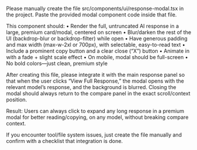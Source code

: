 Please manually create the file src/components/ui/response-modal.tsx in the project. Paste the provided modal component code inside that file.

This component should:
• Render the full, untruncated AI response in a large, premium card/modal, centered on screen
• Blur/darken the rest of the UI (backdrop-blur or backdrop-filter) while open
• Have generous padding and max width (max-w-2xl or 700px), with selectable, easy-to-read text
• Include a prominent copy button and a clear close (“X”) button
• Animate in with a fade + slight scale effect
• On mobile, modal should be full-screen
• No bold colors—just clean, premium style

After creating this file, please integrate it with the main response panel so that when the user clicks “View Full Response,” the modal opens with the relevant model’s response, and the background is blurred. Closing the modal should always return to the compare panel in the exact scroll/context position.

Result:
Users can always click to expand any long response in a premium modal for better reading/copying, on any model, without breaking compare context.

If you encounter tool/file system issues, just create the file manually and confirm with a checklist that integration is done.